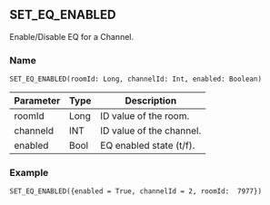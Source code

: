 ## SET\_EQ\_ENABLED

Enable/Disable EQ for a Channel.


### Name
`SET_EQ_ENABLED(roomId: Long, channelId: Int, enabled: Boolean)`


| Parameter | Type | Description              |
| --------- | ---- | ------------------------ |
| roomId    | Long | ID value of the room.    |
| channeld  | INT  | ID value of the channel. |
| enabled   | Bool | EQ enabled state (t/f).  |


### Example
`SET_EQ_ENABLED({enabled = True, channelId = 2, roomId:  7977})`

